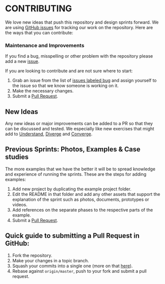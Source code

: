 # CONTRIBUTING

We love new ideas that push this repository and design sprints forward. We are using [GitHub issues](https://github.com/messystudio/design-sprint/issues/) for tracking our work on the repository. Here are the ways that you can contribute:

### Maintenance and Improvements

If you find a bug, misspelling or other problem with the repository please add a new [issue](https://github.com/messystudio/design-sprint/issues/new).

If you are looking to contribute and are not sure where to start:

1. Grab an issue from the list of [issues labeled bug](https://github.com/messystudio/design-sprint/labels/bug) and assign yourself to the issue so that we know someone is working on it. 
2. Make the necessary changes.
3. Submit a [Pull Request](contributing.md#quick-guide-to-submitting-a-pull-request-in-github).

## New Ideas

Any new ideas or major improvements can be added to a PR so that they can be discussed and tested. We especially like new exercises that might add to [Understand](https://github.com/messystudio/design-sprint/tree/master/1-Understand), [Diverge](https://github.com/messystudio/design-sprint/tree/master/2-Diverge) and [Converge](https://github.com/messystudio/design-sprint/tree/master/3-Converge).

## Previous Sprints: Photos, Examples & Case studies

The more examples that we have the better it will be to spread knowledge and experience of running the sprints. These are the steps for adding examples:

1. Add new project by duplicating the example project folder.
2. Edit the README in that folder and add any other assets that support the explanation of the sprint such as photos, documents, prototypes or videos.
3. Add references on the separate phases to the respective parts of the example.
4. Submit a [Pull Request](contributing.md#quick-guide-to-submitting-a-pull-request-in-github).

## Quick guide to submitting a Pull Request in GitHub:

1. Fork the repository.
2. Make your changes in a topic branch.
3. Squash your commits into a single one \(more on that [here](http://gitready.com/advanced/2009/02/10/squashing-commits-with-rebase.html)\).
4. Rebase against `origin/master`, push to your fork and submit a pull request.

